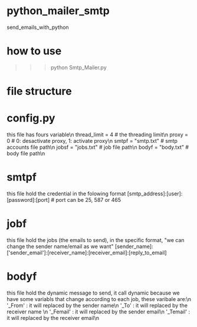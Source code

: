 # python_mailer_smtp
send_emails_with_python


# how to use
>>>python Smtp_Mailer.py

# file structure

# config.py
this file has fours variable\n
  thread_limit = 4  		# the threading limit\n
  proxy = 0           	# 0: desactivate proxy, 1: activate proxy\n
  smtpf = "smtp.txt"		# smtp accounts file path\n
  jobsf = "jobs.txt"		# job file path\n
  bodyf = "body.txt"		# body file path\n
  
# smtpf
this file hold the credential in the folowing format
[smtp_address]:[user]:[password]:[port]  # port can be 25, 587 or 465

# jobf
this file hold the jobs (the emails to send), in the specific format, "we can change the sender name/email as we want"
[sender_name]:['sender_email']:[receiver_name]:[receiver_email]:[reply_to_email]

# bodyf
this file hold the dynamic message to send, it call dynamic because we have some variabls that change according to each job,
these varibale are:\n
  	'_From'     : it will replaced by the sender name\n
	'_To'       : it will replaced by the receiver name \n
	'_Femail'   : it will replaced by the sender email\n
	'_Temail'   : it will replaced by the receiver email\n
